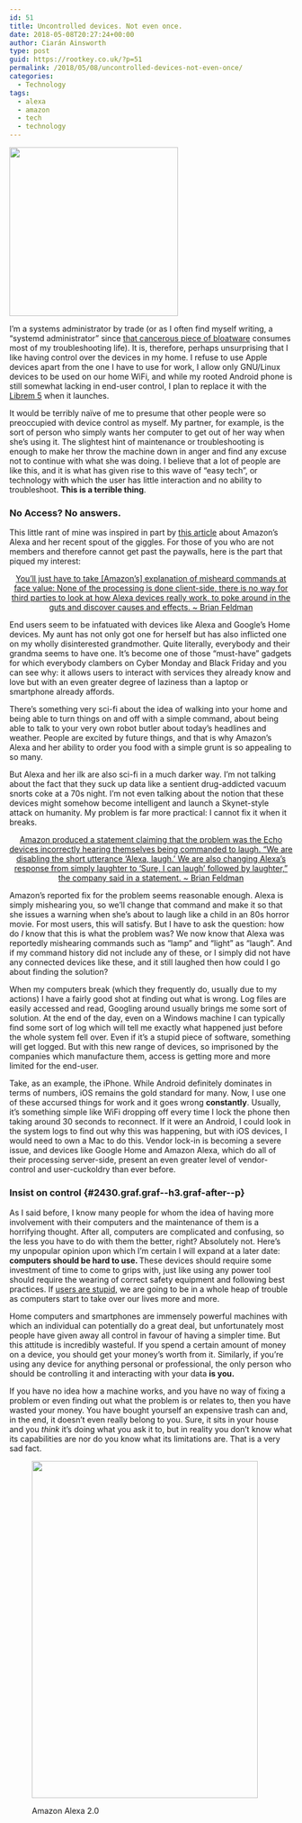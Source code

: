 ```yaml
---
id: 51
title: Uncontrolled devices. Not even once.
date: 2018-05-08T20:27:24+00:00
author: Ciarán Ainsworth
type: post
guid: https://rootkey.co.uk/?p=51
permalink: /2018/05/08/uncontrolled-devices-not-even-once/
categories:
  - Technology
tags:
  - alexa
  - amazon
  - tech
  - technology
---
```

<img class="size-medium wp-image-52 aligncenter" src="https://rootkey.co.uk/wp-content/uploads/2018/05/Hal-300x300.png" alt="" width="300" height="300" srcset="https://rootkey.co.uk/wp-content/uploads/2018/05/Hal-300x300.png 300w, https://rootkey.co.uk/wp-content/uploads/2018/05/Hal-150x150.png 150w, https://rootkey.co.uk/wp-content/uploads/2018/05/Hal.png 720w" sizes="(max-width: 300px) 100vw, 300px" />

<p id="0889" class="graf graf--p graf-after--figure" style="text-align: left;">
  I’m a systems administrator by trade (or as I often find myself writing, a “systemd administrator” since <a class="markup--anchor markup--p-anchor" href="http://without-systemd.org/wiki/index.php/Main_Page" target="_blank" rel="nofollow noopener" data-href="http://without-systemd.org/wiki/index.php/Main_Page">that cancerous piece of bloatware</a> consumes most of my troubleshooting life). It is, therefore, perhaps unsurprising that I like having control over the devices in my home. I refuse to use Apple devices apart from the one I have to use for work, I allow only GNU/Linux devices to be used on our home WiFi, and while my rooted Android phone is still somewhat lacking in end-user control, I plan to replace it with the <a class="markup--anchor markup--p-anchor" href="https://puri.sm/shop/librem-5/" target="_blank" rel="nofollow noopener" data-href="https://puri.sm/shop/librem-5/">Librem 5</a> when it launches.
</p>

<p id="db86" class="graf graf--p graf-after--p graf--trailing" style="text-align: left;">
  It would be terribly naïve of me to presume that other people were so preoccupied with device control as myself. My partner, for example, is the sort of person who simply wants her computer to get out of her way when she’s using it. The slightest hint of maintenance or troubleshooting is enough to make her throw the machine down in anger and find any excuse not to continue with what she was doing. I believe that a lot of people are like this, and it is what has given rise to this wave of “easy tech”, or technology with which the user has little interaction and no ability to troubleshoot. <strong class="markup--strong markup--p-strong">This is a terrible thing</strong>.
</p>

<!--more-->

### No Access? No answers.

This little rant of mine was inspired in part by <a class="markup--anchor markup--p-anchor" href="https://medium.com/@selectall/this-is-why-alexa-is-laughing-at-you-82e536ca595e" target="_blank" rel="noopener" data-href="https://medium.com/@selectall/this-is-why-alexa-is-laughing-at-you-82e536ca595e">this article</a> about Amazon’s Alexa and her recent spout of the giggles. For those of you who are not members and therefore cannot get past the paywalls, here is the part that piqued my interest:

<p style="text-align: center;">
  <a class="markup--anchor markup--pullquote-anchor" href="https://medium.com/@selectall/this-is-why-alexa-is-laughing-at-you-82e536ca595e" target="_blank" rel="noopener" data-href="https://medium.com/@selectall/this-is-why-alexa-is-laughing-at-you-82e536ca595e">You’ll just have to take [Amazon’s] explanation of misheard commands at face value: None of the processing is done client-side, there is no way for third parties to look at how Alexa devices really work, to poke around in the guts and discover causes and effects. ~ Brian Feldman</a>
</p>

<p id="da9c" class="graf graf--p graf-after--pullquote">
  End users seem to be infatuated with devices like Alexa and Google’s Home devices. My aunt has not only got one for herself but has also inflicted one on my wholly disinterested grandmother. Quite literally, everybody and their grandma seems to have one. It’s become one of those “must-have” gadgets for which everybody clambers on Cyber Monday and Black Friday and you can see why: it allows users to interact with services they already know and love but with an even greater degree of laziness than a laptop or smartphone already affords.
</p>

<p id="18c0" class="graf graf--p graf-after--p">
  There’s something very sci-fi about the idea of walking into your home and being able to turn things on and off with a simple command, about being able to talk to your very own robot butler about today’s headlines and weather. People are excited by future things, and that is why Amazon’s Alexa and her ability to order you food with a simple grunt is so appealing to so many.
</p>

<p id="2fd8" class="graf graf--p graf-after--p" style="text-align: left;">
  But Alexa and her ilk are also sci-fi in a much darker way. I’m not talking about the fact that they suck up data like a sentient drug-addicted vacuum snorts coke at a 70s night. I’m not even talking about the notion that these devices might somehow become intelligent and launch a Skynet-style attack on humanity. My problem is far more practical: I cannot fix it when it breaks.
</p>

<p style="text-align: center;">
  <a class="markup--anchor markup--pullquote-anchor" href="https://medium.com/@selectall/this-is-why-alexa-is-laughing-at-you-82e536ca595e" target="_blank" rel="noopener" data-href="https://medium.com/@selectall/this-is-why-alexa-is-laughing-at-you-82e536ca595e">Amazon produced a statement claiming that the problem was the Echo devices incorrectly hearing themselves being commanded to laugh. “We are disabling the short utterance ‘Alexa, laugh.’ We are also changing Alexa’s response from simply laughter to ‘Sure, I can laugh’ followed by laughter,” the company said in a statement. ~ Brian Feldman</a>
</p>

<p id="1b08" class="graf graf--p graf-after--pullquote">
  Amazon’s reported fix for the problem seems reasonable enough. Alexa is simply mishearing you, so we’ll change that command and make it so that she issues a warning when she’s about to laugh like a child in an 80s horror movie. For most users, this will satisfy. But I have to ask the question: how do <em class="markup--em markup--p-em">I </em>know that this is what the problem was? We now know that Alexa was reportedly mishearing commands such as “lamp” and “light” as “laugh”. And if my command history did not include any of these, or I simply did not have any connected devices like these, and it still laughed then how could I go about finding the solution?
</p>

<p id="f718" class="graf graf--p graf-after--p">
  When my computers break (which they frequently do, usually due to my actions) I have a fairly good shot at finding out what is wrong. Log files are easily accessed and read, Googling around usually brings me some sort of solution. At the end of the day, even on a Windows machine I can typically find some sort of log which will tell me exactly what happened just before the whole system fell over. Even if it’s a stupid piece of software, something will get logged. But with this new range of devices, so imprisoned by the companies which manufacture them, access is getting more and more limited for the end-user.
</p>

<p id="6715" class="graf graf--p graf-after--p">
  Take, as an example, the iPhone. While Android definitely dominates in terms of numbers, iOS remains the gold standard for many. Now, I use one of these accursed things for work and it goes wrong <strong class="markup--strong markup--p-strong">constantly</strong>. Usually, it’s something simple like WiFi dropping off every time I lock the phone then taking around 30 seconds to reconnect. If it were an Android, I could look in the system logs to find out why this was happening, but with iOS devices, I would need to own a Mac to do this. Vendor lock-in is becoming a severe issue, and devices like Google Home and Amazon Alexa, which do all of their processing server-side, present an even greater level of vendor-control and user-cuckoldry than ever before.
</p>

### Insist on control {#2430.graf.graf--h3.graf-after--p}

<p id="89c1" class="graf graf--p graf-after--h3">
  As I said before, I know many people for whom the idea of having more involvement with their computers and the maintenance of them is a horrifying thought. After all, computers are complicated and confusing, so the less you have to do with them the better, right? Absolutely not. Here’s my unpopular opinion upon which I’m certain I will expand at a later date: <strong class="markup--strong markup--p-strong">computers should be hard to use. </strong>These devices should require some investment of time to come to grips with, just like using any power tool should require the wearing of correct safety equipment and following best practices. If <a class="markup--anchor markup--p-anchor" href="https://www.over-yonder.net/~fullermd/rants/winstupid/1" target="_blank" rel="nofollow noopener" data-href="https://www.over-yonder.net/~fullermd/rants/winstupid/1">users are stupid,</a> we are going to be in a whole heap of trouble as computers start to take over our lives more and more.
</p>

<p id="fc4e" class="graf graf--p graf-after--p">
  Home computers and smartphones are immensely powerful machines with which an individual can potentially do a great deal, but unfortunately most people have given away all control in favour of having a simpler time. But this attitude is incredibly wasteful. If you spend a certain amount of money on a device, you should get your money’s worth from it. Similarly, if you’re using any device for anything personal or professional, the only person who should be controlling it and interacting with your data <strong class="markup--strong markup--p-strong">is you.</strong>
</p>

<p id="0e4b" class="graf graf--p graf-after--p">
  If you have no idea how a machine works, and you have no way of fixing a problem or even finding out what the problem is or relates to, then you have wasted your money. You have bought yourself an expensive trash can and, in the end, it doesn’t even really belong to you. Sure, it sits in your house and you <em class="markup--em markup--p-em">think </em>it’s doing what you ask it to, but in reality you don’t know what its capabilities are nor do you know what its limitations are. That is a very sad fact.
</p><figure style="width: 402px" class="wp-caption aligncenter">

<img class="progressiveMedia-image js-progressiveMedia-image" src="https://cdn-images-1.medium.com/max/800/1*cjAXyYTc8oCD4EkSIGcQgw.jpeg" alt="" width="402" height="599" data-src="https://cdn-images-1.medium.com/max/800/1*cjAXyYTc8oCD4EkSIGcQgw.jpeg" /><figcaption class="wp-caption-text">Amazon Alexa 2.0</figcaption></figure>
